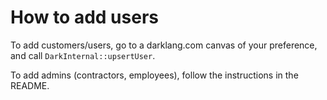 # How to add users

To add customers/users, go to a darklang.com canvas of your preference, and call
`DarkInternal::upsertUser`.

To add admins (contractors, employees), follow the instructions in the README.

